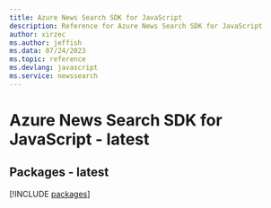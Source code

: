 ```yaml
---
title: Azure News Search SDK for JavaScript
description: Reference for Azure News Search SDK for JavaScript
author: xirzec
ms.author: jeffish
ms.data: 07/24/2023
ms.topic: reference
ms.devlang: javascript
ms.service: newssearch
---
```

# Azure News Search SDK for JavaScript - latest
## Packages - latest
[!INCLUDE [packages](news-search-index.md)]